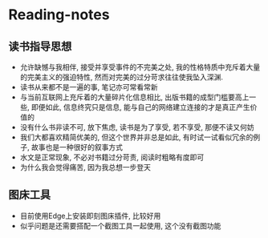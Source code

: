 # Reading-notes

## 读书指导思想
- 允许缺憾与我相伴, 接受并享受事件的不完美之处, 我的性格特质中充斥着大量的完美主义的强迫特性, 然而对完美的过分苛求往往使我坠入深渊.
- 读书从来都不是一遍的事, 笔记亦可常看常新
- 与当前互联网上充斥着的大量碎片化信息相比, 出版书籍的成型门槛要高上一些, 即便如此, 信息终究只是信息, 能与自己的网络建立连接的才是真正产生价值的
- 没有什么书非读不可, 放下焦虑, 读书是为了享受, 若不享受, 那便不读又何妨
- 我们大都喜欢精简优美的, 但这个世界并非总是如此, 有时试一试看似冗余的例子, 故事也是一种很好的叙事方式
- 水文是正常现象, 不必对书籍过分苛责, 阅读时粗略有度即可
- 为什么我会觉得痛苦, 因为我总想一步登天




## 图床工具
- 目前使用Edge上安装即刻图床插件, 比较好用
- 似乎问题是还需要搭配一个截图工具一起使用, 这个没有截图功能